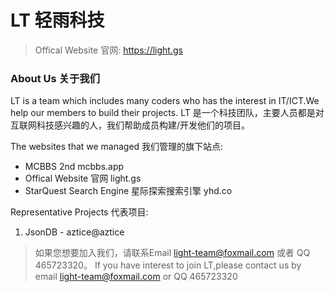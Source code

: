 # LT 轻雨科技

> Offical Website 官网: https://light.gs

### About Us 关于我们
LT is a team which includes many coders who has the interest in IT/ICT.We help our members to build their projects.
LT 是一个科技团队，主要人员都是对互联网科技感兴趣的人，我们帮助成员构建/开发他们的项目。

The websites that we managed 我们管理的旗下站点:
- MCBBS 2nd mcbbs.app
- Offical Website 官网 light.gs
- StarQuest Search Engine 星际探索搜索引擎 yhd.co

Representative Projects 代表项目:
1. JsonDB - aztice@aztice

> 如果您想要加入我们，请联系Email  light-team@foxmail.com 或者 QQ 465723320。
> If you have interest to join LT,please contact us by email light-team@foxmail.com or QQ 465723320


